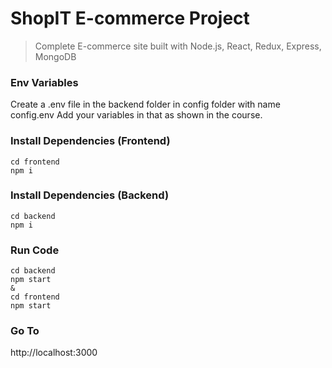# ShopIT E-commerce Project
> Complete E-commerce site built with Node.js, React, Redux, Express, MongoDB

### Env Variables
Create a .env file in the backend folder in config folder with name config.env Add your variables in that as shown in the course.

### Install Dependencies (Frontend)
```
cd frontend
npm i
```

### Install Dependencies (Backend)
```
cd backend
npm i
```

### Run Code 
```
cd backend
npm start
&
cd frontend
npm start
```

### Go To
http://localhost:3000
